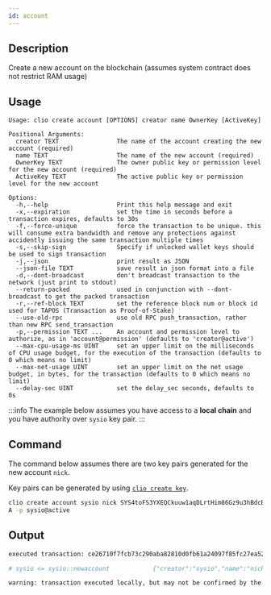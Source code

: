 ```yaml
---
id: account
---
```



## Description

Create a new account on the blockchain (assumes system contract does not restrict RAM usage)

## Usage

```console
Usage: clio create account [OPTIONS] creator name OwnerKey [ActiveKey]

Positional Arguments:
  creator TEXT                The name of the account creating the new account (required)
  name TEXT                   The name of the new account (required)
  OwnerKey TEXT               The owner public key or permission level for the new account (required)
  ActiveKey TEXT              The active public key or permission level for the new account

Options:
  -h,--help                   Print this help message and exit
  -x,--expiration             set the time in seconds before a transaction expires, defaults to 30s
  -f,--force-unique           force the transaction to be unique. this will consume extra bandwidth and remove any protections against accidently issuing the same transaction multiple times
  -s,--skip-sign              Specify if unlocked wallet keys should be used to sign transaction
  -j,--json                   print result as JSON
  --json-file TEXT            save result in json format into a file
  -d,--dont-broadcast         don't broadcast transaction to the network (just print to stdout)
  --return-packed             used in conjunction with --dont-broadcast to get the packed transaction
  -r,--ref-block TEXT         set the reference block num or block id used for TAPOS (Transaction as Proof-of-Stake)
  --use-old-rpc               use old RPC push_transaction, rather than new RPC send_transaction
  -p,--permission TEXT ...    An account and permission level to authorize, as in 'account@permission' (defaults to 'creator@active')
  --max-cpu-usage-ms UINT     set an upper limit on the milliseconds of CPU usage budget, for the execution of the transaction (defaults to 0 which means no limit)
  --max-net-usage UINT        set an upper limit on the net usage budget, in bytes, for the transaction (defaults to 0 which means no limit)
  --delay-sec UINT            set the delay_sec seconds, defaults to 0s
```

:::info
The example below assumes you have access to a **local chain** and you have authority over `sysio` key pair.
:::

## Command

The command below assumes there are two key pairs generated for the new account `nick`.

Key pairs can be generated by using [`clio create key`](../create/key.md).

```sh
clio create account sysio nick SYS4toFS3YXEQCkuuw1aqDLrtHim86Gz9u3hBdcBw5KNPZcursVHq SYS7d9A3uLe6As66jzN8j44TXJUqJSK3bFjjEEqR4oTvNAB3iM9S
A -p sysio@active
```

## Output

```sh
executed transaction: ce26710f7fcb73c290aba82810d0fb61a24097f85fc27ea52c25848c228b4254  200 bytes  271 us

# sysio <= sysio::newaccount            {"creator":"sysio","name":"nick","owner":{"threshold":1,"keys":[{"key":"SYS4toFS3YXEQCkuuw1aqDLrtHim

warning: transaction executed locally, but may not be confirmed by the network yet         ]

```
